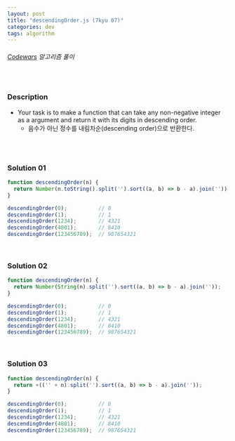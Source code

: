 ```yaml
---
layout: post
title: "descendingOrder.js (7kyu 07)"
categories: dev
tags: algorithm
---
```


###### [Codewars](https://www.codewars.com) 알고리즘 풀이

<br>

### Description

- Your task is to make a function that can take any non-negative integer as a argument and return it with its digits in descending order.
  - 음수가 아닌 정수를 내림차순(descending order)으로 반환한다.

<br>

<br>

### Solution 01

```js
function descendingOrder(n) {
  return Number(n.toString().split('').sort((a, b) => b - a).join(''));
}

descendingOrder(0);          // 0
descendingOrder(1);          // 1
descendingOrder(1234);       // 4321
descendingOrder(4801);       // 8410
descendingOrder(123456789);  // 987654321
```

<br>

### Solution 02

```js
function descendingOrder(n) {
  return Number(String(n).split('').sort((a, b) => b - a).join(''));
}

descendingOrder(0);          // 0
descendingOrder(1);          // 1
descendingOrder(1234);       // 4321
descendingOrder(4801);       // 8410
descendingOrder(123456789);  // 987654321
```

<br>

### Solution 03

```js
function descendingOrder(n) {
  return +(('' + n).split('').sort((a, b) => b - a).join(''));
}

descendingOrder(0);          // 0
descendingOrder(1);          // 1
descendingOrder(1234);       // 4321
descendingOrder(4801);       // 8410
descendingOrder(123456789);  // 987654321
```

<br>

<br>